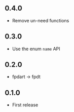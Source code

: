 ## 0.4.0

- Remove un-need functions

## 0.3.0

- Use the enum `name` API

## 0.2.0

- fpdart -> fpdt

## 0.1.0

- First release
